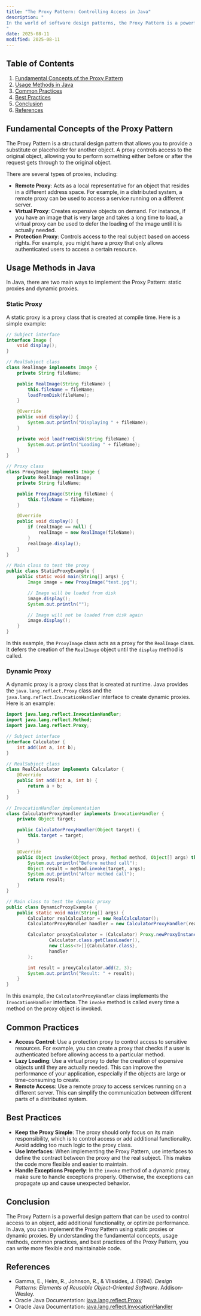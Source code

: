 ```yaml
---
title: "The Proxy Pattern: Controlling Access in Java"
description: "
In the world of software design patterns, the Proxy Pattern is a powerful and versatile tool, especially when it comes to controlling access to an object. In Java, the Proxy Pattern can be used to create a surrogate or placeholder for another object, providing a level of indirection that can be used to control access, add additional functionality, or optimize performance. This blog post will delve into the fundamental concepts of the Proxy Pattern in Java, explore its usage methods, common practices, and best practices.
"
date: 2025-08-11
modified: 2025-08-11
---
```


## Table of Contents
1. [Fundamental Concepts of the Proxy Pattern](#fundamental-concepts-of-the-proxy-pattern)
2. [Usage Methods in Java](#usage-methods-in-java)
3. [Common Practices](#common-practices)
4. [Best Practices](#best-practices)
5. [Conclusion](#conclusion)
6. [References](#references)

## Fundamental Concepts of the Proxy Pattern
The Proxy Pattern is a structural design pattern that allows you to provide a substitute or placeholder for another object. A proxy controls access to the original object, allowing you to perform something either before or after the request gets through to the original object.

There are several types of proxies, including:
- **Remote Proxy**: Acts as a local representative for an object that resides in a different address space. For example, in a distributed system, a remote proxy can be used to access a service running on a different server.
- **Virtual Proxy**: Creates expensive objects on demand. For instance, if you have an image that is very large and takes a long time to load, a virtual proxy can be used to defer the loading of the image until it is actually needed.
- **Protection Proxy**: Controls access to the real subject based on access rights. For example, you might have a proxy that only allows authenticated users to access a certain resource.

## Usage Methods in Java
In Java, there are two main ways to implement the Proxy Pattern: static proxies and dynamic proxies.

### Static Proxy
A static proxy is a proxy class that is created at compile time. Here is a simple example:

```java
// Subject interface
interface Image {
    void display();
}

// RealSubject class
class RealImage implements Image {
    private String fileName;

    public RealImage(String fileName) {
        this.fileName = fileName;
        loadFromDisk(fileName);
    }

    @Override
    public void display() {
        System.out.println("Displaying " + fileName);
    }

    private void loadFromDisk(String fileName) {
        System.out.println("Loading " + fileName);
    }
}

// Proxy class
class ProxyImage implements Image {
    private RealImage realImage;
    private String fileName;

    public ProxyImage(String fileName) {
        this.fileName = fileName;
    }

    @Override
    public void display() {
        if (realImage == null) {
            realImage = new RealImage(fileName);
        }
        realImage.display();
    }
}

// Main class to test the proxy
public class StaticProxyExample {
    public static void main(String[] args) {
        Image image = new ProxyImage("test.jpg");

        // Image will be loaded from disk
        image.display();
        System.out.println("");

        // Image will not be loaded from disk again
        image.display();
    }
}
```

In this example, the `ProxyImage` class acts as a proxy for the `RealImage` class. It defers the creation of the `RealImage` object until the `display` method is called.

### Dynamic Proxy
A dynamic proxy is a proxy class that is created at runtime. Java provides the `java.lang.reflect.Proxy` class and the `java.lang.reflect.InvocationHandler` interface to create dynamic proxies. Here is an example:

```java
import java.lang.reflect.InvocationHandler;
import java.lang.reflect.Method;
import java.lang.reflect.Proxy;

// Subject interface
interface Calculator {
    int add(int a, int b);
}

// RealSubject class
class RealCalculator implements Calculator {
    @Override
    public int add(int a, int b) {
        return a + b;
    }
}

// InvocationHandler implementation
class CalculatorProxyHandler implements InvocationHandler {
    private Object target;

    public CalculatorProxyHandler(Object target) {
        this.target = target;
    }

    @Override
    public Object invoke(Object proxy, Method method, Object[] args) throws Throwable {
        System.out.println("Before method call");
        Object result = method.invoke(target, args);
        System.out.println("After method call");
        return result;
    }
}

// Main class to test the dynamic proxy
public class DynamicProxyExample {
    public static void main(String[] args) {
        Calculator realCalculator = new RealCalculator();
        CalculatorProxyHandler handler = new CalculatorProxyHandler(realCalculator);

        Calculator proxyCalculator = (Calculator) Proxy.newProxyInstance(
                Calculator.class.getClassLoader(),
                new Class<?>[]{Calculator.class},
                handler
        );

        int result = proxyCalculator.add(2, 3);
        System.out.println("Result: " + result);
    }
}
```

In this example, the `CalculatorProxyHandler` class implements the `InvocationHandler` interface. The `invoke` method is called every time a method on the proxy object is invoked.

## Common Practices
- **Access Control**: Use a protection proxy to control access to sensitive resources. For example, you can create a proxy that checks if a user is authenticated before allowing access to a particular method.
- **Lazy Loading**: Use a virtual proxy to defer the creation of expensive objects until they are actually needed. This can improve the performance of your application, especially if the objects are large or time-consuming to create.
- **Remote Access**: Use a remote proxy to access services running on a different server. This can simplify the communication between different parts of a distributed system.

## Best Practices
- **Keep the Proxy Simple**: The proxy should only focus on its main responsibility, which is to control access or add additional functionality. Avoid adding too much logic to the proxy class.
- **Use Interfaces**: When implementing the Proxy Pattern, use interfaces to define the contract between the proxy and the real subject. This makes the code more flexible and easier to maintain.
- **Handle Exceptions Properly**: In the `invoke` method of a dynamic proxy, make sure to handle exceptions properly. Otherwise, the exceptions can propagate up and cause unexpected behavior.

## Conclusion
The Proxy Pattern is a powerful design pattern that can be used to control access to an object, add additional functionality, or optimize performance. In Java, you can implement the Proxy Pattern using static proxies or dynamic proxies. By understanding the fundamental concepts, usage methods, common practices, and best practices of the Proxy Pattern, you can write more flexible and maintainable code.

## References
- Gamma, E., Helm, R., Johnson, R., & Vlissides, J. (1994). *Design Patterns: Elements of Reusable Object-Oriented Software*. Addison-Wesley.
- Oracle Java Documentation: [java.lang.reflect.Proxy](https://docs.oracle.com/javase/8/docs/api/java/lang/reflect/Proxy.html)
- Oracle Java Documentation: [java.lang.reflect.InvocationHandler](https://docs.oracle.com/javase/8/docs/api/java/lang/reflect/InvocationHandler.html)